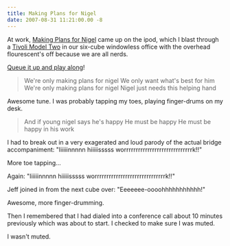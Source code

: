 ```yaml
---
title: Making Plans for Nigel
date: 2007-08-31 11:21:00.00 -8
---
```

At work, [Making Plans for Nigel](http://en.wikipedia.org/wiki/Making_Plans_For_Nigel) came up on the ipod, which I blast through a [Tivoli Model Two](http://www.tivoliaudio.com/product.php?productid=144&cat=262&page=1) in our six-cube windowless office with the overhead flourescent's off because we are all nerds.

[Queue it up and play along](http://www.youtube.com/watch?v=oozsvIaZ9mc&mode=related&search=)!

> We're only making plans for nigel
We only want what's best for him
We're only making plans for nigel
Nigel just needs this helping hand


Awesome tune. I was probably tapping my toes, playing finger-drums on my desk.

> And if young nigel says he's happy
He must be happy
He must be happy in his work


I had to break out in a very exagerated and loud parody of the actual bridge accompaniment: "Iiiiiinnnnn hiiiiisssss worrrrrrrrrrrrrrrrrrrrrrrrrrrrrk!!"

More toe tapping…

Again: "Iiiiiinnnnn hiiiiisssss worrrrrrrrrrrrrrrrrrrrrrrrrrrrrrk!!"

Jeff joined in from the next cube over: "Eeeeeee-oooohhhhhhhhhhh!"

Awesome, more finger-drumming.

Then I remembered that I had dialed into a conference call about 10 minutes previously which was about to start. I checked to make sure I was muted.

I wasn't muted.
